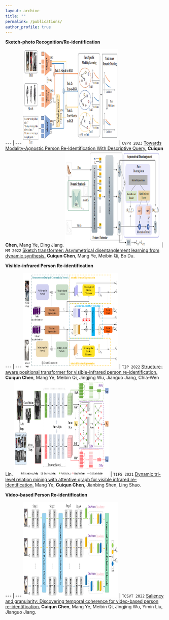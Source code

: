 ```yaml
---
layout: archive
title: ""
permalink: /publications/
author_profile: true
---
```




**Sketch-photo Recognition/Re-identification** 
<style>
td, th {
   border: none!important;
}
</style>
--- | ---
<img src='../images/cvpr2023.png' width=300 height=300> | ``CVPR 2023`` [Towards Modality-Agnostic Person Re-Identification With Descriptive Query.](https://openaccess.thecvf.com/content/CVPR2023/papers/Chen_Towards_Modality-Agnostic_Person_Re-Identification_With_Descriptive_Query_CVPR_2023_paper.pdf) **Cuiqun Chen**, Mang Ye, Ding Jiang.
<img src='../images/mm2022.png' width=300 height=300> | ``MM 2022`` [Sketch transformer: Asymmetrical disentanglement learning from dynamic synthesis.](https://dl.acm.org/doi/abs/10.1145/3503161.3547993) **Cuiqun Chen**, Mang Ye, Meibin Qi, Bo Du.


**Visible-infrared Person Re-identification**

 --- | ---
<img src='../images/tip2022.png' width=300 height=300> | ``TIP 2022`` [Structure-aware positional transformer for visible-infrared person re-identification.](https://ieeexplore.ieee.org/abstract/document/9725265) **Cuiqun Chen**, Mang Ye, Meibin Qi, Jingjing Wu, Jianguo Jiang, Chia-Wen Lin.
<img src='../images/tifs2021.png' width=300 height=300> | ``TIFS 2021`` [Dynamic tri-level relation mining with attentive graph for visible infrared re-identification.](https://ieeexplore.ieee.org/abstract/document/9665382) Mang Ye, **Cuiqun Chen**, Jianbing Shen, Ling Shao.


**Video-based Person Re-identification**

 --- | ---
<img src='../images/tcsvt2022.png' width=300 height=300> | ``TCSVT 2022`` [Saliency and granularity: Discovering temporal coherence for video-based person re-identification.](https://ieeexplore.ieee.org/abstract/document/9729212) **Cuiqun Chen**, Mang Ye, Meibin Qi, Jingjing Wu, Yimin Liu, Jianguo Jiang.






